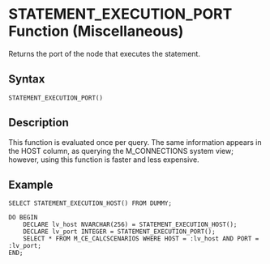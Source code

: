 <!-- loio4b410ddd8e8041eb89772717d20a29e0 -->

# STATEMENT\_EXECUTION\_PORT Function \(Miscellaneous\)

Returns the port of the node that executes the statement.



<a name="loio4b410ddd8e8041eb89772717d20a29e0__sql_function_sign_1sql_function_sign_syntax"/>

## Syntax

```
STATEMENT_EXECUTION_PORT()
```



<a name="loio4b410ddd8e8041eb89772717d20a29e0__sql_function_sign_1sql_function_sign_description"/>

## Description

This function is evaluated once per query. The same information appears in the HOST column, as querying the M\_CONNECTIONS system view; however, using this function is faster and less expensive.



<a name="loio4b410ddd8e8041eb89772717d20a29e0__sql_function_sign_1sql_function_sign_examples"/>

## Example

```
SELECT STATEMENT_EXECUTION_HOST() FROM DUMMY;

DO BEGIN
    DECLARE lv_host NVARCHAR(256) = STATEMENT_EXECUTION_HOST();
    DECLARE lv_port INTEGER = STATEMENT_EXECUTION_PORT();
    SELECT * FROM M_CE_CALCSCENARIOS WHERE HOST = :lv_host AND PORT = :lv_port;
END;
```


